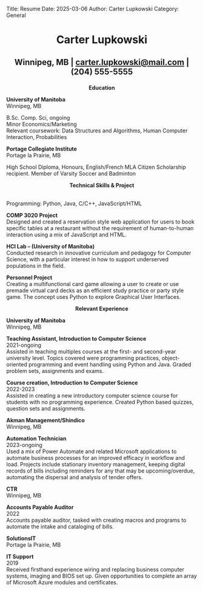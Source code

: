 Title: Resume
Date: 2025-03-06
Author: Carter Lupkowski
Category: General

# <p align="center">Carter Lupkowski</p>
## <p align="center">Winnipeg, MB | carter.lupkowski@mail.com | (204) 555-5555</p>
**<p align="center">Education</p>**
**University of Manitoba**  
Winnipeg, MB  

B.Sc. Comp. Sci, ongoing  
Minor Economics/Marketing  
Relevant coursework: Data Structures and Algorithms, Human Computer Interaction, Probabilities  

**Portage Collegiate Institute**  
Portage la Prairie, MB  

High School Diploma, Honours, English/French 
MLA Citizen Scholarship recipient. Member of Varsity Soccer and Badminton  

**<p align="center">Technical Skills & Project</p>**  
Programming: Python, Java, C/C++, JavaScript/HTML  

**COMP 3020 Project**  
Designed and created a reservation style web application for users to book specific tables at a restaurant without the requirement of human-to-human interaction using a mix of JavaScript and HTML.  

**HCI Lab – (University of Manitoba)**  
Conducted research in innovative curriculum and pedagogy for Computer Science, with a particular interest in how to support underserved populations in the field.  

**Personnel Project**  
Creating a multifunctional card game allowing a user to create or use premade virtual card decks as an efficient study practice or party style game. The concept uses Python to explore Graphical User Interfaces.  

**<p align="center">Relevant Experience</p>**
**University of Manitoba**  
Winnipeg, MB  

**Teaching Assistant, Introduction to Computer Science**  
2021-ongoing  
Assisted in teaching multiples courses at the first- and second-year university level. Topics covered were programming practices, object-oriented programming and event handling using Python and Java. Graded problem sets, assignments and exams.  

**Course creation, Introduction to Computer Science**  
2022-2023  
Assisted in creating a new introductory computer science course for students with no programming experience. Created Python based quizzes, question sets and assignments.  

**Akman Management/Shindico**  
Winnipeg, MB  

**Automation Technician**  
2023-ongoing  
Used a mix of Power Automate and related Microsoft applications to automate business processes for an improved efficacy in workflow and load. Projects include stationary inventory management, keeping digital records of bills including reminders for any that may be upcoming/overdue, automating the dispersal and analysis of tender offers.  

**CTR**  
Winnipeg, MB  

**Accounts Payable Auditor**  
2022  
Accounts payable auditor, tasked with creating macros and programs to automate the intake and cataloging of bills.  

**SolutionsIT**  
Portage la Prairie, MB  

**IT Support**  
2019  
Received firsthand experience wiring and replacing business computer systems, imaging and BIOS set up. Given opportunities to complete an array of Microsoft Azure modules and certificates.
